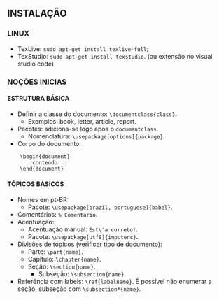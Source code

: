 ## INSTALAÇÃO

### LINUX
*   TexLive: `sudo apt-get install texlive-full`;
*   TexStudio: `sudo apt-get install texstudio`. (ou extensão no visual studio code)

### NOÇÕES INICIAS
#### ESTRUTURA BÁSICA
*   Definir a classe do documento: `\documentclass{class}`.
    *   Exemplos: book, letter, article, report.
*   Pacotes: adiciona-se logo após o `documentclass`.
    *   Nomenclatura: `\usepackage[options]{package}`.
*   Corpo do documento:
```
    \begin{document}
	    conteúdo...
    \end{document}
```

#### TÓPICOS BÁSICOS
*   Nomes em pt-BR:
    *   Pacote: `\usepackage[brazil, portuguese]{babel}`.
*   Comentários: `% Comentário`.
*   Acentuação:
    *   Acentuação manual: `Est\'a correto!`.
    *   Pacote: `\usepackage[utf8]{inputenc}`.
*   Divisões de tópicos (verificar tipo de documento):
    *   Parte: `\part{name}`.
    *   Capítulo: `\chapter{name}`.
    *   Seção: `\section{name}`.
        *   Subseção: `\subsection{name}`.
*   Referência com labels: `\ref{labelname}`.
É possível não enumerar a seção, subseção com `\subsection*{name}`.
